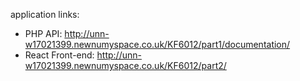 application links:
- PHP API: http://unn-w17021399.newnumyspace.co.uk/KF6012/part1/documentation/
- React Front-end: http://unn-w17021399.newnumyspace.co.uk/KF6012/part2/